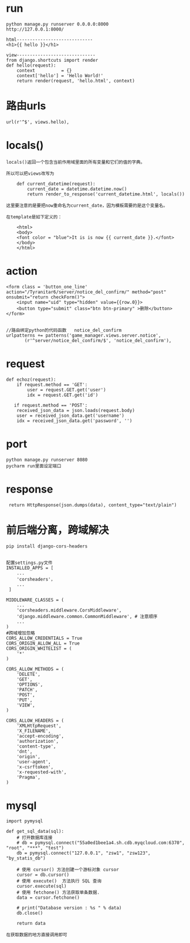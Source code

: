 # run

	python manage.py runserver 0.0.0.0:8000
	http://127.0.0.1:8000/

	html-----------------------------
	<h1>{{ hello }}</h1>

	view------------------------------
	from django.shortcuts import render
	def hello(request):
		context          = {}
	    context['hello'] = 'Hello World!'
	    return render(request, 'hello.html', context)


# 路由urls	

	url(r'^$', views.hello),


# locals()

	locals()返回一个包含当前作用域里面的所有变量和它们的值的字典。
	
	所以可以把views改写为
	
	    def current_datetime(request):
		    current_date = datetime.datetime.now()
		    return render_to_response('current_datetime.html', locals()) 
	
	这里要注意的是要把now重命名为current_date，因为模板需要的是这个变量名。
	
	在template是如下定义的：
	
	    <html>
	    <body>
	    <font color = "blue">It is is now {{ current_date }}.</font>
	    </body>
	    </html> 
    

# action

	<form class = 'button_one_line' action="/Tyranitar6/server/notice_del_confirm/" method="post" onsubmit="return checkForm()">
    	<input name="uid" type="hidden" value={{row.0}}>
        <button type="submit" class="btn btn-primary" >删除</button>
    </form>


	//路由绑定python的代码函数	notice_del_confirm
	urlpatterns += patterns('game_manager.views.server.notice',
           (r'^server/notice_del_confirm/$', 'notice_del_confirm'),
    

	
# request

	def echoz(request):
	    if request.method == 'GET':
	        user = request.GET.get('user')
        	idx = request.GET.get('id')

	   if request.method == 'POST':
		received_json_data = json.loads(request.body)
        user = received_json_data.get('username')
        idx = received_json_data.get('password', '')


# port 
	
	python manage.py runserver 8080		
	pycharm run里面设定端口


# response

	 return HttpResponse(json.dumps(data), content_type="text/plain")


# 前后端分离，跨域解决

	pip install django-cors-headers


	配置settings.py文件
	INSTALLED_APPS = [
	    ...
	    'corsheaders'，
	    ...
	 ] 
	
	MIDDLEWARE_CLASSES = (
	    ...
	    'corsheaders.middleware.CorsMiddleware',
	    'django.middleware.common.CommonMiddleware', # 注意顺序
	    ...
	)
	#跨域增加忽略
	CORS_ALLOW_CREDENTIALS = True
	CORS_ORIGIN_ALLOW_ALL = True
	CORS_ORIGIN_WHITELIST = (
	    '*'
	)
	
	CORS_ALLOW_METHODS = (
	    'DELETE',
	    'GET',
	    'OPTIONS',
	    'PATCH',
	    'POST',
	    'PUT',
	    'VIEW',
	)
	
	CORS_ALLOW_HEADERS = (
	    'XMLHttpRequest',
	    'X_FILENAME',
	    'accept-encoding',
	    'authorization',
	    'content-type',
	    'dnt',
	    'origin',
	    'user-agent',
	    'x-csrftoken',
	    'x-requested-with',
	    'Pragma',
	)




# mysql

	import pymysql
	
	def get_sql_data(sql):
	    # 打开数据库连接
	    # db = pymysql.connect("55a0ed1bee1a4.sh.cdb.myqcloud.com:6370", "root", "***", "test")
	    db = pymysql.connect("127.0.0.1", "zsw1", "zsw123", "by_statis_db")
	
	    # 使用 cursor() 方法创建一个游标对象 cursor
	    cursor = db.cursor()
	    # 使用 execute()  方法执行 SQL 查询
	    cursor.execute(sql)
	    # 使用 fetchone() 方法获取单条数据.
	    data = cursor.fetchone()
	
	    # print("Database version : %s " % data)
	    db.close()
	
	    return data

	在获取数据的地方直接调用即可
